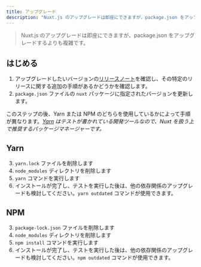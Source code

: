 ```yaml
---
title: アップグレード
description: "Nuxt.js のアップグレードは即座にできますが、package.json をアップグレードするよりも複雑です。"
---
```


> Nuxt.js のアップグレードは即座にできますが、package.json をアップグレードするよりも複雑です。

## はじめる

1. アップグレードしたいバージョンの[リリースノート](/guide/release-notes)を確認し、その特定のリリースに関する追加の手順があるかどうかを確認します。
2. `package.json` ファイルの `nuxt` パッケージに指定されたバージョンを更新します。

このステップの後、Yarn または NPM のどちらを使用しているかによって手順が異なります。_[Yarn](https://yarnpkg.com/ja/docs/usage) はテストが書かれている開発ツールなので、Nuxt を扱う上で推奨するパッケージマネージャーです。_

## Yarn

3. `yarn.lock` ファイルを削除します
4. `node_modules` ディレクトリを削除します
5. `yarn` コマンドを実行します
6. インストールが完了し、テストを実行した後は、他の依存関係のアップグレードも検討してください。`yarn outdated` コマンドが使用できます。

## NPM

3. `package-lock.json` ファイルを削除します
4. `node_modules` ディレクトリを削除します
5. `npm install` コマンドを実行します
6. インストールが完了し、テストを実行した後は、他の依存関係のアップグレードも検討してください。`npm outdated` コマンドが使用できます。
